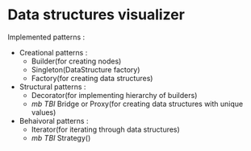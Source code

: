 # Data structures visualizer

Implemented patterns :

- Creational patterns :
    - Builder(for creating nodes)
    - Singleton(DataStructure factory)
    - Factory(for creating data structures)
- Structural patterns :
    - Decorator(for implementing hierarchy of builders)
    - *mb TBI* Bridge or Proxy(for creating data structures with unique values)
- Behaivoral patterns :
    - Iterator(for iterating through data structures)
    - *mb TBI* Strategy()

